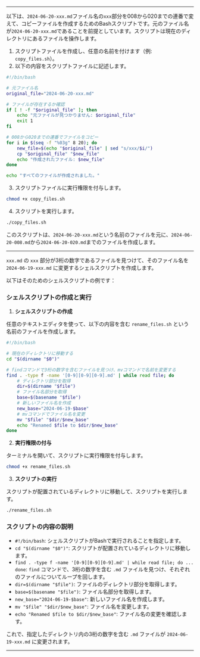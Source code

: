 
---

以下は、`2024-06-20-xxx.md`ファイル名の`xxx`部分を008から020までの連番で変えて、コピーファイルを作成するためのBashスクリプトです。元のファイル名が`2024-06-20-xxx.md`であることを前提としています。スクリプトは現在のディレクトリにあるファイルを操作します。

1. スクリプトファイルを作成し、任意の名前を付けます（例: `copy_files.sh`）。
2. 以下の内容をスクリプトファイルに記述します。

```bash
#!/bin/bash

# 元ファイル名
original_file="2024-06-20-xxx.md"

# ファイルが存在するか確認
if [ ! -f "$original_file" ]; then
    echo "元ファイルが見つかりません: $original_file"
    exit 1
fi

# 008から020までの連番でファイルをコピー
for i in $(seq -f "%03g" 8 20); do
    new_file=$(echo "$original_file" | sed "s/xxx/$i/")
    cp "$original_file" "$new_file"
    echo "作成されたファイル: $new_file"
done

echo "すべてのファイルが作成されました。"
```

3. スクリプトファイルに実行権限を付与します。

```bash
chmod +x copy_files.sh
```

4. スクリプトを実行します。

```bash
./copy_files.sh
```

このスクリプトは、`2024-06-20-xxx.md`という名前のファイルを元に、`2024-06-20-008.md`から`2024-06-20-020.md`までのファイルを作成します。

---

`xxx.md` の `xxx` 部分が3桁の数字であるファイルを見つけて、そのファイル名を `2024-06-19-xxx.md` に変更するシェルスクリプトを作成します。

以下はそのためのシェルスクリプトの例です：

### シェルスクリプトの作成と実行

1. **シェルスクリプトの作成**

任意のテキストエディタを使って、以下の内容を含む `rename_files.sh` という名前のファイルを作成します。

```bash
#!/bin/bash

# 現在のディレクトリに移動する
cd "$(dirname "$0")"

# findコマンドで3桁の数字を含むファイルを見つけ、mvコマンドで名前を変更する
find . -type f -name '[0-9][0-9][0-9].md' | while read file; do
    # ディレクトリ部分を取得
    dir=$(dirname "$file")
    # ファイル名部分を取得
    base=$(basename "$file")
    # 新しいファイル名を作成
    new_base="2024-06-19-$base"
    # mvコマンドでファイル名を変更
    mv "$file" "$dir/$new_base"
    echo "Renamed $file to $dir/$new_base"
done
```

2. **実行権限の付与**

ターミナルを開いて、スクリプトに実行権限を付与します。

```bash
chmod +x rename_files.sh
```

3. **スクリプトの実行**

スクリプトが配置されているディレクトリに移動して、スクリプトを実行します。

```bash
./rename_files.sh
```

### スクリプトの内容の説明

- `#!/bin/bash`: シェルスクリプトがBashで実行されることを指定します。
- `cd "$(dirname "$0")"`: スクリプトが配置されているディレクトリに移動します。
- `find . -type f -name '[0-9][0-9][0-9].md' | while read file; do ... done`: `find` コマンドで、3桁の数字を含む `.md` ファイルを見つけ、それぞれのファイルについてループを回します。
- `dir=$(dirname "$file")`: ファイルのディレクトリ部分を取得します。
- `base=$(basename "$file")`: ファイル名部分を取得します。
- `new_base="2024-06-19-$base"`: 新しいファイル名を作成します。
- `mv "$file" "$dir/$new_base"`: ファイル名を変更します。
- `echo "Renamed $file to $dir/$new_base"`: ファイル名の変更を確認します。

これで、指定したディレクトリ内の3桁の数字を含む `.md` ファイルが `2024-06-19-xxx.md` に変更されます。

---
